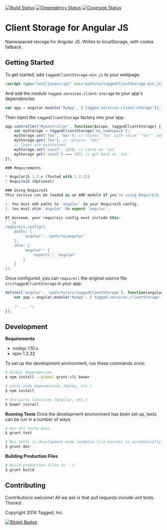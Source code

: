 [![Build Status](https://travis-ci.org/tagged/client-storage.png)](https://travis-ci.org/tagged/client-storage)
[![Dependency Status](https://gemnasium.com/tagged/client-storage.png)](https://gemnasium.com/tagged/client-storage)
[![Coverage Status](https://coveralls.io/repos/tagged/client-storage/badge.png)](https://coveralls.io/r/tagged/client-storage)

# Client Storage for Angular JS

Namespaced storage for Angular JS. Writes to localStorage, with cookie fallback.

## Getting Started

To get started, add `taggedClientStorage-min.js` to your webpage:
```html
<script type="text/javascript" src="path/to/taggedClientStorage-min.js"></script>
```

And add the module `tagged.services.client-storage` to your app's dependencies:
```js
var app = angular.module('MyApp', ['tagged.services.client-storage']);
```

Then inject the `taggedClientStorage` factory into your app.

```js
app.controller('MyController', function($scope, taggedClientStorage) {
    var myStorage = taggedClientStorage('my_namespace');
    myStorage.set('foo', 'bar'); // stores `foo` with value `"bar"` under namespace `my_namespace`
    myStorage.get('foo'); // returns `"bar"`
    // Types are maintained
    myStorage.set('count', 123); // store an `int`
    myStorage.get('count') === 123; // get back an `int`
});

### Requirements

* AngularJS 1.2.x (Tested with 1.2.21)
* RequireJS (Optional)

### Using RequireJS
This service can be loaded as an AMD module if you're using RequireJS. There are a few requirements:

1. You must add paths to `angular` in your RequireJS config.
2. You must shim `angular` to export `angular`.

At minimum, your requirejs config must include this:
```js
requirejs.config({
    paths: {
        'angular': 'path/to/angular'
    },
    shim: {
        'angular': {
            'exports': 'angular'
        }
    }
});
```

Once configured, you can `require()` the original source file `src/taggedClientStorage` in your app:
```js
define(['angular', 'path/to/src/taggedClientStorage'], function(angular) {
    var app = angular.module('MyApp', ['tagged.services.clientStorage']);
  
    /* ... */
});
```

## Development

**Requirements**
* nodejs 1.10.x
* npm 1.2.32

To set up the development environment, run these commands once:

```bash
# Global dependencies
$ npm install --global grunt-cli bower

# Local node dependencies (Karma, etc.)
$ npm install

# 3rd-party libraries (Angular, etc.)
$ bower install
```

**Running Tests**
Once the development environment has been set up, tests can be run in a number of ways:

```bash
# Run all tests once
$ grunt test

# Run tests in development mode (enables file watcher to automatically rerun tests)
$ grunt dev
```

**Building Production Files**
```bash
# Build production files in `./`
$ grunt build
```

## Contributing
Contributions welcome! All we ask is that pull requests include unit tests. Thanks!

Copyright 2014 Tagged, Inc.

[![Bitdeli Badge](https://d2weczhvl823v0.cloudfront.net/tagged/client-storage/trend.png)](https://bitdeli.com/free "Bitdeli Badge")


